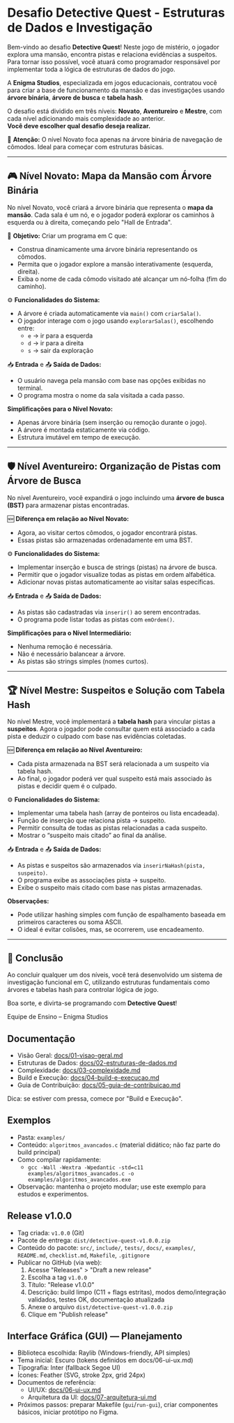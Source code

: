 # Desafio Detective Quest - Estruturas de Dados e Investigação

Bem-vindo ao desafio **Detective Quest**! Neste jogo de mistério, o jogador explora uma mansão, encontra pistas e relaciona evidências a suspeitos. Para tornar isso possível, você atuará como programador responsável por implementar toda a lógica de estruturas de dados do jogo.

A **Enigma Studios**, especializada em jogos educacionais, contratou você para criar a base de funcionamento da mansão e das investigações usando **árvore binária**, **árvore de busca** e **tabela hash**.

O desafio está dividido em três níveis: **Novato**, **Aventureiro** e **Mestre**, com cada nível adicionando mais complexidade ao anterior.  
**Você deve escolher qual desafio deseja realizar.**

🚨 **Atenção:** O nível Novato foca apenas na árvore binária de navegação de cômodos. Ideal para começar com estruturas básicas.

---

## 🎮 Nível Novato: Mapa da Mansão com Árvore Binária

No nível Novato, você criará a árvore binária que representa o **mapa da mansão**. Cada sala é um nó, e o jogador poderá explorar os caminhos à esquerda ou à direita, começando pelo "Hall de Entrada".

🚩 **Objetivo:** Criar um programa em C que:

- Construa dinamicamente uma árvore binária representando os cômodos.
- Permita que o jogador explore a mansão interativamente (esquerda, direita).
- Exiba o nome de cada cômodo visitado até alcançar um nó-folha (fim do caminho).

⚙️ **Funcionalidades do Sistema:**

- A árvore é criada automaticamente via `main()` com `criarSala()`.
- O jogador interage com o jogo usando `explorarSalas()`, escolhendo entre:
  - `e` → ir para a esquerda
  - `d` → ir para a direita
  - `s` → sair da exploração

📥 **Entrada** e 📤 **Saída de Dados:**

*   O usuário navega pela mansão com base nas opções exibidas no terminal.
*   O programa mostra o nome da sala visitada a cada passo.

**Simplificações para o Nível Novato:**

*   Apenas árvore binária (sem inserção ou remoção durante o jogo).
*   A árvore é montada estaticamente via código.
*   Estrutura imutável em tempo de execução.

---

## 🛡️ Nível Aventureiro: Organização de Pistas com Árvore de Busca

No nível Aventureiro, você expandirá o jogo incluindo uma **árvore de busca (BST)** para armazenar pistas encontradas.

🆕 **Diferença em relação ao Nível Novato:**

*   Agora, ao visitar certos cômodos, o jogador encontrará pistas.
*   Essas pistas são armazenadas ordenadamente em uma BST.

⚙️ **Funcionalidades do Sistema:**

*   Implementar inserção e busca de strings (pistas) na árvore de busca.
*   Permitir que o jogador visualize todas as pistas em ordem alfabética.
*   Adicionar novas pistas automaticamente ao visitar salas específicas.

📥 **Entrada** e 📤 **Saída de Dados:**

*   As pistas são cadastradas via `inserir()` ao serem encontradas.
*   O programa pode listar todas as pistas com `emOrdem()`.

**Simplificações para o Nível Intermediário:**

*   Nenhuma remoção é necessária.
*   Não é necessário balancear a árvore.
*   As pistas são strings simples (nomes curtos).

---

## 🏆 Nível Mestre: Suspeitos e Solução com Tabela Hash

No nível Mestre, você implementará a **tabela hash** para vincular pistas a **suspeitos**. Agora o jogador pode consultar quem está associado a cada pista e deduzir o culpado com base nas evidências coletadas.

🆕 **Diferença em relação ao Nível Aventureiro:**

*   Cada pista armazenada na BST será relacionada a um suspeito via tabela hash.
*   Ao final, o jogador poderá ver qual suspeito está mais associado às pistas e decidir quem é o culpado.

⚙️ **Funcionalidades do Sistema:**

*   Implementar uma tabela hash (array de ponteiros ou lista encadeada).
*   Função de inserção que relaciona pista → suspeito.
*   Permitir consulta de todas as pistas relacionadas a cada suspeito.
*   Mostrar o “suspeito mais citado” ao final da análise.

📥 **Entrada** e 📤 **Saída de Dados:**

*   As pistas e suspeitos são armazenados via `inserirNaHash(pista, suspeito)`.
*   O programa exibe as associações pista → suspeito.
*   Exibe o suspeito mais citado com base nas pistas armazenadas.

**Observações:**

*   Pode utilizar hashing simples com função de espalhamento baseada em primeiros caracteres ou soma ASCII.
*   O ideal é evitar colisões, mas, se ocorrerem, use encadeamento.

---

## 🏁 Conclusão

Ao concluir qualquer um dos níveis, você terá desenvolvido um sistema de investigação funcional em C, utilizando estruturas fundamentais como árvores e tabelas hash para controlar lógica de jogo.

Boa sorte, e divirta-se programando com **Detective Quest**!

Equipe de Ensino – Enigma Studios

## Documentação
- Visão Geral: [docs/01-visao-geral.md](docs/01-visao-geral.md)
- Estruturas de Dados: [docs/02-estruturas-de-dados.md](docs/02-estruturas-de-dados.md)
- Complexidade: [docs/03-complexidade.md](docs/03-complexidade.md)
- Build e Execução: [docs/04-build-e-execucao.md](docs/04-build-e-execucao.md)
- Guia de Contribuição: [docs/05-guia-de-contribuicao.md](docs/05-guia-de-contribuicao.md)

Dica: se estiver com pressa, comece por "Build e Execução".

## Exemplos
- Pasta: `examples/`
- Conteúdo: `algoritmos_avancados.c` (material didático; não faz parte do build principal)
- Como compilar rapidamente:
  - `gcc -Wall -Wextra -Wpedantic -std=c11 examples/algoritmos_avancados.c -o examples/algoritmos_avancados.exe`
- Observação: mantenha o projeto modular; use este exemplo para estudos e experimentos.

## Release v1.0.0
- Tag criada: `v1.0.0` (Git)
- Pacote de entrega: `dist/detective-quest-v1.0.0.zip`
- Conteúdo do pacote: `src/`, `include/`, `tests/`, `docs/`, `examples/`, `README.md`, `checklist.md`, `Makefile`, `.gitignore`
- Publicar no GitHub (via web):
  1) Acesse "Releases" > "Draft a new release"
  2) Escolha a tag `v1.0.0`
  3) Título: "Release v1.0.0"
  4) Descrição: build limpo (C11 + flags estritas), modos demo/integração validados, testes OK, documentação atualizada
  5) Anexe o arquivo `dist/detective-quest-v1.0.0.zip`
  6) Clique em "Publish release"

## Interface Gráfica (GUI) — Planejamento
- Biblioteca escolhida: Raylib (Windows-friendly, API simples)
- Tema inicial: Escuro (tokens definidos em docs/06-ui-ux.md)
- Tipografia: Inter (fallback Segoe UI)
- Ícones: Feather (SVG, stroke 2px, grid 24px)
- Documentos de referência:
  - UI/UX: [docs/06-ui-ux.md](docs/06-ui-ux.md)
  - Arquitetura da UI: [docs/07-arquitetura-ui.md](docs/07-arquitetura-ui.md)
- Próximos passos: preparar Makefile (`gui`/`run-gui`), criar componentes básicos, iniciar protótipo no Figma.
